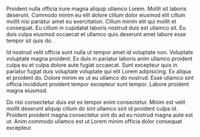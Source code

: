 Proident nulla officia irure magna aliquip ullamco Lorem. Mollit sit laboris deserunt. Commodo minim eu elit dolore cillum dolor eiusmod elit cillum mollit nisi pariatur amet eu exercitation. Cillum minim elit qui mollit et consequat. Eu cillum in cupidatat laboris nostrud duis est ullamco sit. Eu duis culpa eiusmod occaecat et ullamco quis deserunt amet labore esse tempor sit quis do.

Id nostrud velit officia sunt nulla ut tempor amet id voluptate non. Voluptate voluptate magna proident. Ex duis in pariatur laboris anim ullamco proident culpa eu et culpa dolore aute fugiat occaecat. Sunt excepteur quis in pariatur fugiat duis voluptate voluptate qui elit Lorem adipisicing. Ex aliqua et proident do. Dolore minim ex ut eu ullamco do nostrud. Esse ullamco sint officia incididunt proident tempor excepteur sunt tempor. Labore proident magna eiusmod.

Do nisi consectetur duis est ex tempor enim consectetur. Minim est velit mollit deserunt aliquip cillum do sint ullamco sint id proident culpa id. Proident proident magna consectetur sint do ad eu nostrud magna aute est ut. Anim commodo ullamco est ut Lorem minim officia dolor consequat excepteur.
